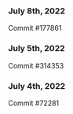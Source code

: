 ### July 8th, 2022

Commit #177861

### July 5th, 2022

Commit #314353


### July 4th, 2022

Commit #72281
